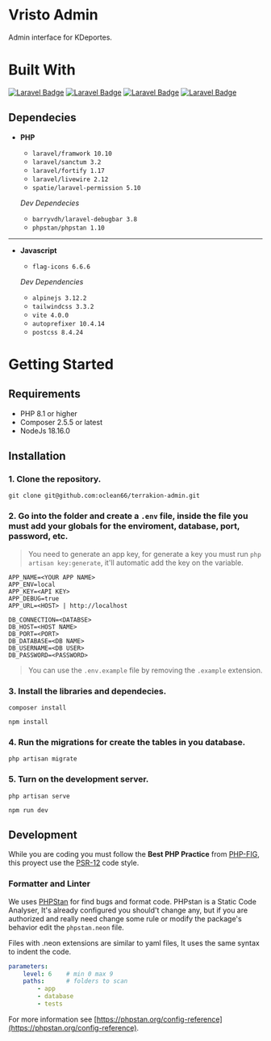 # Vristo Admin

Admin interface for KDeportes.

# Built With

[![Laravel Badge](https://img.shields.io/badge/Tailwind_Css-3.3-empty?style=for-the-badge&logo=tailwindcss&logoColor=FFFFFF&color=0e1726&labelColor=06B6D4)](#)
[![Laravel Badge](https://img.shields.io/badge/Alpinejs-3.12-empty?style=for-the-badge&logo=alpinedotjs&logoColor=FFFFFF&color=0e1726&labelColor=8BC0D0)](#)
[![Laravel Badge](https://img.shields.io/badge/Laravel-10.10-empty?style=for-the-badge&logo=Laravel&logoColor=FFFFFF&color=0e1726&labelColor=FF2D20)](#)
[![Laravel Badge](https://img.shields.io/badge/Livewire-2.12-empty?style=for-the-badge&logo=livewire&logoColor=FFFFFF&color=0e1726&labelColor=4E56A6)](#)

## Dependecies

-   **PHP**

    -   `laravel/framwork 10.10`
    -   `laravel/sanctum 3.2`
    -   `laravel/fortify 1.17`
    -   `laravel/livewire 2.12`
    -   `spatie/laravel-permission 5.10`

    _Dev Dependecies_

    -   `barryvdh/laravel-debugbar 3.8`
    -   `phpstan/phpstan 1.10`

---

-   **Javascript**
    -   `flag-icons 6.6.6`

    _Dev Dependencies_

    -   `alpinejs 3.12.2`
    -   `tailwindcss 3.3.2`
    -   `vite 4.0.0`
    -   `autoprefixer 10.4.14`
    -   `postcss 8.4.24`

# Getting Started

## Requirements

-   PHP 8.1 or higher
-   Composer 2.5.5 or latest
-   NodeJs 18.16.0

## Installation

### 1. Clone the repository.

```shell
git clone git@github.com:oclean66/terrakion-admin.git
```

### 2. Go into the folder and create a `.env` file, inside the file you must add your globals for the enviroment, database, port, password, etc.

> You need to generate an app key, for generate a key you must run `php artisan key:generate`, it'll automatic add the key on the variable.

```
APP_NAME=<YOUR APP NAME>
APP_ENV=local
APP_KEY=<API KEY>
APP_DEBUG=true
APP_URL=<HOST> | http://localhost

DB_CONNECTION=<DATABSE>
DB_HOST=<HOST NAME>
DB_PORT=<PORT>
DB_DATABASE=<DB NAME>
DB_USERNAME=<DB USER>
DB_PASSWORD=<PASSWORD>
```

> You can use the `.env.example` file by removing the `.example` extension.

### 3. Install the libraries and dependecies.

```shell
composer install
```

```shell
npm install
```

### 4. Run the migrations for create the tables in you database.
```shell
php artisan migrate
```

### 5. Turn on the development server.

```shell
php artisan serve
```

```shell
npm run dev
```

## Development

While you are coding you must follow the **Best PHP Practice** from [PHP-FIG](https://www.php-fig.org/), this proyect use the [PSR-12](https://www.php-fig.org/psr/psr-12/) code style.

### Formatter and Linter

We uses [PHPStan](https://phpstan.org/) for find bugs and format code. PHPstan is a Static Code Analyser, It's already configured you should't change any, but if you are authorized and really need change some rule or modify the package's behavior edit the `phpstan.neon` file.

Files with .neon extensions are similar to yaml files, It uses the same syntax to indent the code.

```yaml
parameters:
	level: 6    # min 0 max 9
	paths:      # folders to scan
		- app
		- database
		- tests
```

For more information see [https://phpstan.org/config-reference](https://phpstan.org/config-reference).
